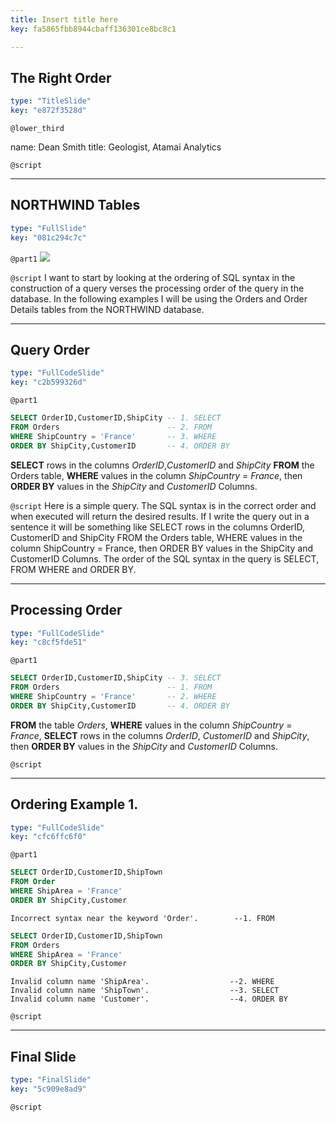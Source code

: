 ```yaml
---
title: Insert title here
key: fa5865fbb8944cbaff136301ce8bc8c1

---
```

## The Right Order

```yaml
type: "TitleSlide"
key: "e872f3528d"
```

`@lower_third`

name: Dean Smith
title: Geologist, Atamai Analytics


`@script`



---
## NORTHWIND Tables

```yaml
type: "FullSlide"
key: "081c294c7c"
```

`@part1`
![](http://assets.datacamp.com/production/repositories/3898/datasets/f4427279612b14dff1d8a673bf3ac0809bac65d2/Orders.jpg)


`@script`
I want to start by looking at the ordering of SQL syntax in the construction of a query verses the processing order of the query in the database.  In the following examples I will be using the Orders and Order Details tables from the NORTHWIND database.


---
## Query Order

```yaml
type: "FullCodeSlide"
key: "c2b599326d"
```

`@part1`
```sql
SELECT OrderID,CustomerID,ShipCity -- 1. SELECT
FROM Orders                        -- 2. FROM
WHERE ShipCountry = 'France'       -- 3. WHERE
ORDER BY ShipCity,CustomerID       -- 4. ORDER BY
```

**SELECT** rows in the columns _OrderID_,_CustomerID_ and _ShipCity_ **FROM** the Orders table, **WHERE** values in the column _ShipCountry_ = _France_,
then **ORDER BY** values in the _ShipCity_ and _CustomerID_
Columns.


`@script`
Here is a simple query.  The SQL syntax is in the correct order and when executed will return the desired results.  If I write the query out in a sentence it will be something like SELECT rows in the columns OrderID, CustomerID and ShipCity FROM the Orders table, WHERE values in the column ShipCountry = France, then ORDER BY values in the ShipCity and CustomerID Columns. The order of the SQL syntax in the query is SELECT, FROM WHERE and ORDER BY.


---
## Processing Order

```yaml
type: "FullCodeSlide"
key: "c8cf5fde51"
```

`@part1`
```sql
SELECT OrderID,CustomerID,ShipCity -- 3. SELECT
FROM Orders                        -- 1. FROM
WHERE ShipCountry = 'France'       -- 2. WHERE
ORDER BY ShipCity,CustomerID       -- 4. ORDER BY
```

**FROM** the table _Orders_, **WHERE** values in the column _ShipCountry_ = _France_,
**SELECT** rows in the columns _OrderID_, _CustomerID_ and _ShipCity_,
then **ORDER BY** values in the _ShipCity_ and _CustomerID_ Columns.


`@script`



---
## Ordering Example 1.

```yaml
type: "FullCodeSlide"
key: "cfc6ffc6f0"
```

`@part1`
```sql
SELECT OrderID,CustomerID,ShipTown
FROM Order
WHERE ShipArea = 'France'
ORDER BY ShipCity,Customer
```
```
Incorrect syntax near the keyword 'Order'.        --1. FROM
```

```sql
SELECT OrderID,CustomerID,ShipTown
FROM Orders
WHERE ShipArea = 'France'
ORDER BY ShipCity,Customer
```
```
Invalid column name 'ShipArea'.                  --2. WHERE
Invalid column name 'ShipTown'.                  --3. SELECT
Invalid column name 'Customer'.                  --4. ORDER BY
```


`@script`



---
## Final Slide

```yaml
type: "FinalSlide"
key: "5c909e8ad9"
```

`@script`


